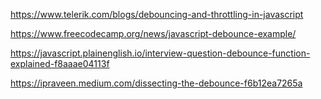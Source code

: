 https://www.telerik.com/blogs/debouncing-and-throttling-in-javascript

https://www.freecodecamp.org/news/javascript-debounce-example/

https://javascript.plainenglish.io/interview-question-debounce-function-explained-f8aaae04113f

https://ipraveen.medium.com/dissecting-the-debounce-f6b12ea7265a

